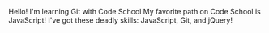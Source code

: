Hello! I'm learning Git with Code School
My favorite path on Code School is JavaScript! 
I've got these deadly skills: JavaScript, Git, and jQuery!
